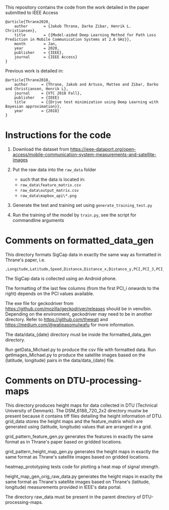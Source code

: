 This repository contains the code from the work detailed in the paper submitted to IEEE Access

```
@article{Thrane2020,
    author       = {Jakob Thrane, Darko Zibar, Henrik L. Christiansen},
    title        = {{Model-aided Deep Learning Method for Path Loss Prediction in Mobile Communication Systems at 2.6 GHz}},
    month        = Jan,
    year         = 2020,
    publisher    = {IEEE},
    journal      = {IEEE Access}
}
```

Previous work is detailed in:

```
@article{Thrane2018,
    author      = {Thrane, Jakob and Artuso, Matteo and Zibar, Darko and Christiansen, Henrik L},
    journal     = {VTC 2018 Fall},
    publisher   = {IEEE}
    title       = {{Drive test minimization using Deep Learning with Bayesian approximation}},
    year        = {2018}
}

```

# Instructions for the code

1. Download the dataset from 
https://ieee-dataport.org/open-access/mobile-communication-system-measurements-and-satellite-images

2. Put the raw data into the `raw_data` folder
    * such that the data is located in:
    * `raw_data\feature_matrix.csv`
    * `raw_data\output_matrix.csv`
    * `raw_data\mapbox_api\*.png`
3. Generate the test and training set using `generate_training_test.py`
4. Run the training of the model by `train.py`, see the script for commandline arguments


# Comments on formatted_data_gen

This directory formats SigCap data in exactly the same way as formatted in Thrane's paper, i.e.
```
,Longitude,Latitude,Speed,Distance,Distance_x,Distance_y,PCI,PCI_3,PCI_4,PCI_6,PCI_7,PCI_20,PCI_40,PCI_184,PCI_237
```

The SigCap data is collected using an Android phone. 

The formatting of the last few columns (from the first PCI_i onwards to the right) depends on the PCI values available. 

The exe file for geckodriver from https://github.com/mozilla/geckodriver/releases should be in venv/bin. 
Depending on the environment, geckodriver may need to be in another directory. Refer to https://github.com/thewati and 
https://medium.com/@watipasomulwafu for more information. 

The data/data_{date} directory must be inside the formatted_data_gen directory. 

Run getData_Michael.py to produce the csv file with formatted data. Run getImages_Michael.py to produce the satellite images
based on the (latitude, longitude) pairs in the data/data_{date} file. 


# Comments on DTU-processing-maps

This directory produces height maps for data collected in DTU (Technical University of Denmark). The DSM_6188_720_2x2 directory mustw
be present because it contains tiff files detailing the height information of DTU. grid_data stores the height maps and the 
feature_matrix which are generated using (latitude, longitude) values that are arranged in a grid. 

grid_pattern_feature_gen.py generates the features in exactly the same format as in Thrane's paper based on gridded locations. 

grid_pattern_height_map_gen.py generates the height maps in exactly the same format as Thrane's satellite images based on 
gridded locations. 

heatmap_prototyping tests code for plotting a heat map of signal strength. 

height_map_gen_orig_raw_data.py generates the height maps in exaclty the same format as Thrane's satellite images based on 
Thrane's (latitude, longitude) measurements provided in IEEE's data portal. 

The directory raw_data must be present in the parent directory of DTU-processing-maps. 